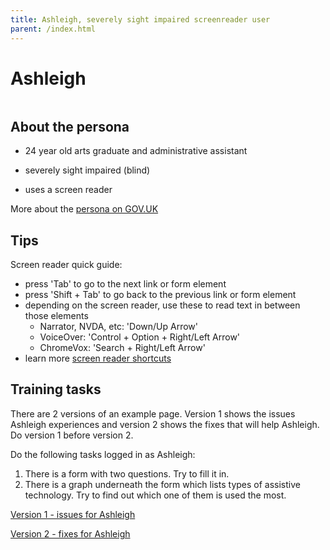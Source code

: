 ```yaml
---
title: Ashleigh, severely sight impaired screenreader user
parent: /index.html
---
```


# Ashleigh

<div><img src="../images/persona-avatars/ashleigh.png" class="profile" alt="" /></div>


## About the persona

* 24 year old arts graduate and administrative assistant

* severely sight impaired (blind)

* uses a screen reader

More about the [persona on GOV.UK](https://www.gov.uk/government/publications/understanding-disabilities-and-impairments-user-profiles/ashleigh-partially-sighted-screenreader-user)


## Tips

Screen reader quick guide:

* press 'Tab' to go to the next link or form element
* press 'Shift + Tab' to go back to the previous link or form element
* depending on the screen reader, use these to read text in between those elements
  * Narrator, NVDA, etc: 'Down/Up Arrow'
  * VoiceOver: 'Control + Option + Right/Left Arrow'
  * ChromeVox: 'Search + Right/Left Arrow'
* learn more [screen reader shortcuts](https://dequeuniversity.com/screenreaders/)


## Training tasks

There are 2 versions of an example page. Version 1 shows the issues Ashleigh experiences and version 2 shows the fixes that will help Ashleigh. Do version 1 before version 2.

Do the following tasks logged in as Ashleigh:

1. There is a form with two questions. Try to fill it in.
2. There is a graph underneath the form which lists types of assistive technology. Try to find out which one of them is used the most.

[Version 1 - issues for Ashleigh](bad.html)

[Version 2 - fixes for Ashleigh](good.html)
